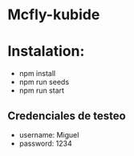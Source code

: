 # Mcfly-kubide

# Instalation:

- npm install
- npm run seeds
- npm run start

## Credenciales de testeo

- username: Miguel
- password: 1234
